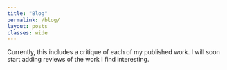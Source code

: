 ```yaml
---
title: "Blog"
permalink: /blog/
layout: posts
classes: wide
---
```


Currently, this includes a critique of each of my published work. I will soon start adding reviews of the work I find interesting.
